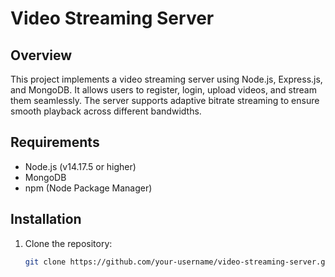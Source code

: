 # Video Streaming Server

## Overview
This project implements a video streaming server using Node.js, Express.js, and MongoDB. It allows users to register, login, upload videos, and stream them seamlessly. The server supports adaptive bitrate streaming to ensure smooth playback across different bandwidths.

## Requirements
- Node.js (v14.17.5 or higher)
- MongoDB
- npm (Node Package Manager)

## Installation
1. Clone the repository:
   ```bash
   git clone https://github.com/your-username/video-streaming-server.git